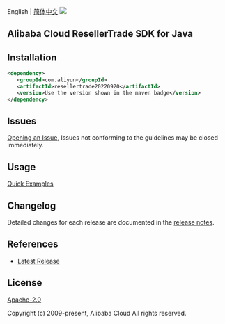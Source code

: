 English | [简体中文](README-CN.md)
![](https://aliyunsdk-pages.alicdn.com/icons/AlibabaCloud.svg)

## Alibaba Cloud ResellerTrade SDK for Java

## Installation

```xml
<dependency>
   <groupId>com.aliyun</groupId>
   <artifactId>resellertrade20220920</artifactId>
   <version>Use the version shown in the maven badge</version>
</dependency>
```

## Issues
[Opening an Issue](https://github.com/aliyun/alibabacloud-java-sdk/issues/new), Issues not conforming to the guidelines may be closed immediately.

## Usage
[Quick Examples](https://github.com/aliyun/alibabacloud-java-sdk/blob/master/docs/0-Examples-EN.md#quick-examples)

## Changelog
Detailed changes for each release are documented in the [release notes](./ChangeLog.txt).

## References
* [Latest Release](https://github.com/aliyun/alibabacloud-java-sdk/)

## License
[Apache-2.0](http://www.apache.org/licenses/LICENSE-2.0)

Copyright (c) 2009-present, Alibaba Cloud All rights reserved.